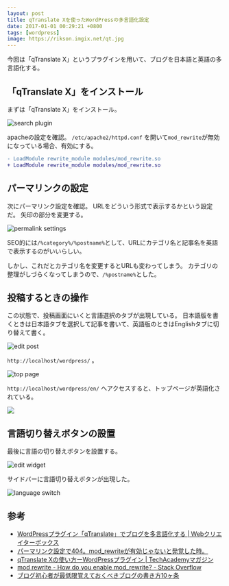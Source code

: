 ```yaml
---
layout: post
title: qTranslate Xを使ったWordPressの多言語化設定
date: 2017-01-01 00:29:21 +0800
tags: [wordpress]
image: https://rikson.imgix.net/qt.jpg
---
```

今回は「qTranslate X」というプラグインを用いて、ブログを日本語と英語の多言語化する。

## 「qTranslate X」をインストール

まずは「qTranslate X」をインストール。

![search plugin](https://rikson.imgix.net/AF8E7AEC-D815-4BC6-AC1B-BE18DB36C00E-1024x644.png)

apacheの設定を確認。
`/etc/apache2/httpd.conf` を開いて`mod_rewrite`が無効になっている場合、有効にする。

```diff
- LoadModule rewrite_module modules/mod_rewrite.so
+ LoadModule rewrite_module modules/mod_rewrite.so
```

## パーマリンクの設定

次にパーマリンク設定を確認。
URLをどういう形式で表示するかという設定だ。
矢印の部分を変更する。

![permalink settings](https://rikson.imgix.net/F1563202-A615-4CB6-9241-E88FB1404D57-1024x594.png)

SEO的には`/%category%/%postname%`として、URLにカテゴリ名と記事名を英語で表示するのがいいらしい。

しかし、これだとカテゴリ名を変更するとURLも変わってしまう。
カテゴリの整理がしづらくなってしまうので、`/%postname%`とした。

## 投稿するときの操作

この状態で、投稿画面にいくと言語選択のタブが出現している。
日本語版を書くときは日本語タブを選択して記事を書いて、英語版のときはEnglishタブに切り替えて書く。

![edit post](https://rikson.imgix.net/16DE5DB9-1F76-4F30-A489-8FF709FFE5B2-1024x560.png)

`http://localhost/wordpress/` 。

![top page](https://rikson.imgix.net/E8330FB1-649E-413C-A2B0-983DE5D9706A-1024x688.png)

`http://localhost/wordpress/en/` へアクセスすると、トップページが英語化されている。

![](https://rikson.imgix.net/48D18809-AD51-4EE9-8177-277AD3D8F414-1024x661.png)

## 言語切り替えボタンの設置

最後に言語の切り替えボタンを設置する。

![edit widget](https://rikson.imgix.net/2EF8707F-4797-429B-9A1E-FE1AB1CB97A7-1024x582.png)

サイドバーに言語切り替えボタンが出現した。

![language switch](https://rikson.imgix.net/6E6DFD5C-1E66-46DA-AA2B-87DB67BAE0A4-1024x562.png)

## 参考

- [WordPressプラグイン「qTranslate」でブログを多言語化する \| Webクリエイターボックス](http://www.webcreatorbox.com/tech/qtranslate-multilingual-wordpress-plugin/)
- [パーマリンク設定で404。mod_rewriteが有効じゃないと発覚した時。](https://cquery.net/modrewrite_parmlink_404.html)
- [qTranslate Xの使い方ーWordPressプラグイン \| TechAcademyマガジン](https://techacademy.jp/magazine/8034)
- [mod rewrite - How do you enable mod_rewrite? - Stack Overflow](http://stackoverflow.com/questions/3131236/how-do-you-enable-mod-rewrite)
- [ブログ初心者が最低限覚えておくべきブログの書き方10ヶ条](https://naifix.com/blog-beginner/#URL)

